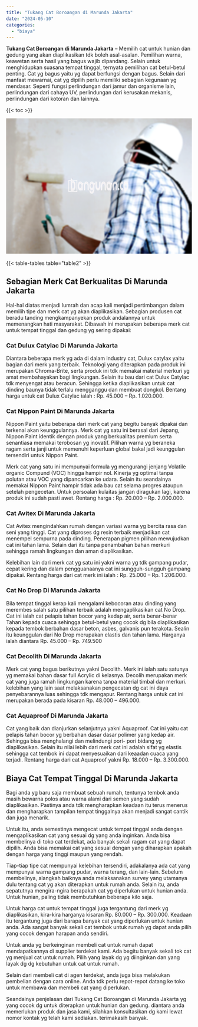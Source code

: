 ```yaml
---
title: "Tukang Cat Boroangan di Marunda Jakarta"
date: "2024-05-10"
categories: 
  - "biaya"
---
```


**Tukang Cat Boroangan di Marunda Jakarta** – Memilih cat untuk hunian dan gedung yang akan diaplikasikan tdk boleh asal-asalan. Pemilihan warna, keawetan serta hasil yang bagus wajib dipandang. Selain untuk menghidupkan suasana tempat tinggal, ternyata pemilihan cat betul-betul penting. Cat yg bagus yaitu yg dapat berfungsi dengan bagus. Selain dari manfaat mewarnai, cat yg dipilih perlu memiliki sebagian kegunaan yg mendasar. Seperti fungsi perlindungan dari jamur dan organisme lain, perlindungan dari cahaya UV, perlindungan dari kerusakan mekanis, perlindungan dari kotoran dan lainnya.

{{< toc >}}

![Tukang Cat Boroangan di Marunda Jakarta](/images/jasa-cat-murah34.png)

{{< table-tables table="table2" >}}

## Sebagian Merk Cat Berkualitas Di Marunda Jakarta

Hal-hal diatas menjadi lumrah dan acap kali menjadi pertimbangan dalam memilih tipe dan merk cat yg akan diaplikasikan. Sebagian produsen cat beradu tanding mengkampanyekan produk andalannya untuk memenangkan hati masyarakat. Dibawah ini merupakan beberapa merk cat untuk tempat tinggal dan gedung yg sering dipakai:

### Cat Dulux Catylac Di Marunda Jakarta

Diantara beberapa merk yg ada di dalam industry cat, Dulux catylax yaitu bagian dari merk yang terbaik. Teknologi yang diterapkan pada produk ini merupakan Chroma-Brite, serta produk ini tdk memakai material merkuri yg amat membahayakan bagi lingkungan. Selain itu bau dari cat Dulux Catylac tdk menyengat atau beracun. Sehingga ketika diaplikasikan untuk cat dinding baunya tidak terlalu mengganggu dan membuat dongkol. Bentang harga untuk cat Dulux Catylac ialah : Rp. 45.000 – Rp. 1.020.000.

### Cat Nippon Paint Di Marunda Jakarta

Nippon Paint yaitu beberapa dari merk cat yang begitu banyak dipakai dan terkenal akan keunggulannya. Merk cat yg satu ini berasal dari Jepang, Nippon Paint identik dengan produk yang berkualitas premium serta senantiasa memakai terobosan yg inovatif. Pilihan warna yg beraneka ragam serta janji untuk memenuhi keperluan global bakal jadi keunggulan tersendiri untuk Nippon Paint.

Merk cat yang satu ini mempunyai formula yg mengurangi jenjang Volatile organic Compund (VOC) hingga hampir nol. Kinerja yg optimal tanpa polutan atau VOC yang dipancarkan ke udara. Selain itu seandainya memakai Nippon Paint hampir tidak ada bau cat selama progres ataupun setelah pengecetan. Untuk persoalan kulaitas jangan diragukan lagi, karena produk ini sudah pasti awet. Rentang harga : Rp. 20.000 – Rp. 2.000.000.

### Cat Avitex Di Marunda Jakarta

Cat Avitex mengindahkan rumah dengan variasi warna yg bercita rasa dan seni yang tinggi. Cat yang diproses dg resin terbaik menjadikan cat menempel sempurna pada dinding. Penerapan pigmen pilihan mewujudkan cat ini tahan lama. Selain dari itu tanpa penambahan bahan merkuri sehingga ramah lingkungan dan aman diaplikasikan.

Kelebihan lain dari merk cat yg satu ini yakni warna yg tdk gampang pudar, cepat kering dan dalam pengguanaanya cat ini sungguh-sungguh gampang dipakai. Rentang harga dari cat merk ini ialah : Rp. 25.000 – Rp. 1.206.000.

### Cat No Drop Di Marunda Jakarta

Bila tempat tinggal kerap kali mengalami kebocoran atau dinding yang merembes salah satu pilihan terbaik adalah mengaplikasikan cat No Drop. Cat ini ialah cat pelapis tahan bocor yang kedap air, serta benar-benar Tahan kepada cuaca sehingga betul-betul yang cocok dg bila diaplikasikan kepada tembok berbahan dasar beton, asbes, galvanis pun terakota. Sealin itu keunggulan dari No Drop merupakan elastis dan tahan lama. Harganya ialah diantara Rp. 45.000 – Rp. 749.500

### Cat Decolith Di Marunda Jakarta

Merk cat yang bagus berikutnya yakni Decolith. Merk ini ialah satu satunya yg memakai bahan dasar full Acrylic di kelasnya. Decolih merupakan merk cat yang juga ramah lingkungan karena tanpa material timbal dan merkuri. kelebihan yang lain saat melaksanakan pengecatan dg cat ini daya penyebarannya luas sehingga tdk mengapur. Rentang harga untuk cat ini merupakan berada pada kisaran Rp. 48.000 – 496.000.

### Cat Aquaproof Di Marunda Jakarta

Cat yang baik dan dianjurkan selanjutnya yakni Aquaproof. Cat ini yaitu cat pelapis tahan bocor yg berbahan dasar dasar polimer yang kedap air. Sehingga bisa menghalangi dan melindungi pori- pori bidang yg diaplikasikan. Selain itu nilai lebih dari merk cat ini adalah sifat yg elastis sehingga cat tembok ini dapat menyesuaikan dari keaadan cuaca yang terjadi. Rentang harga dari cat Aquaproof yakni Rp. 18.000 – Rp. 3.300.000.

## Biaya Cat Tempat Tinggal Di Marunda Jakarta

Bagi anda yg baru saja membuat sebuah rumah, tentunya tembok anda masih bewarna polos atau warna alami dari semen yang sudah diaplikasikan. Pastinya anda tdk mengharapkan keadaan itu terus menerus dan mengharapkan tampilan tempat tinggalnya akan menjadi sangat cantik dan juga menarik.

Untuk itu, anda semestinya mengecat untuk tempat tinggal anda dengan mengaplikasikan cat yang sesuai dg yang anda inginkan. Anda bisa membelinya di toko cat terdekat, ada banyak sekali ragam cat yang dapat dipilih. Anda bisa memakai cat yang sesuai dengan yang diharapkan apakah dengan harga yang tinggi maupun yang rendah.

Tiap-tiap tipe cat mempunyai kelebihan tersendiri, adakalanya ada cat yang mempunyai warna gampang pudar, warna terang, dan lain-lain. Sebelum membelinya, alangkah baiknya anda melaksanakan survey yang utamanya dulu tentang cat yg akan diterapkan untuk rumah anda. Selain itu, anda sepatutnya mengira-ngira berapakah cat yg diperlukan untuk hunian anda. Untuk hunian, paling tidak membutuhkan beberapa kilo saja.

Untuk harga cat untuk tempat tinggal juga tergantung dari merk yg diaplikasikan, kira-kira harganya kisaran Rp. 80.000 – Rp. 300.000. Keadaan itu tergantung juga dari barapa banyak cat yang diperlukan untuk hunian anda. Ada sangat banyak sekali cat tembok untuk rumah yg dapat anda pilih yang cocok dengan harapan anda sendiri.

Untuk anda yg berkeinginan membeli cat untuk rumah dapat mendapatkannya di supplier terdekat kami. Ada begitu banyak sekali tok cat yg menjual cat untuk rumah. Pilih yang layak dg yg diinginkan dan yang layak dg dg kebutuhan untuk cat untuk rumah.

Selain dari membeli cat di agen terdekat, anda juga bisa melakukan pembelian dengan cara online. Anda tdk perlu repot-repot datang ke toko untuk membawa dan membeli cat yang diperlukan.

Seandainya penjelasan dari Tukang Cat Boroangan di Marunda Jakarta yg yang cocok dg untuk diterapkan untuk hunian dan gedung. diantara anda memerlukan produk dan jasa kami, silahkan konsultasikan dg kami lewat nomor kontak yg telah kami sediakan. terimakasih banyak.
